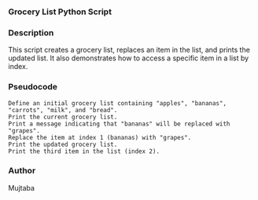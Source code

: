 ### **Grocery List Python Script**

### Description

This script creates a grocery list, replaces an item in the list, and prints the updated list. It also demonstrates how to access a specific item in a list by index.

### Pseudocode

    Define an initial grocery list containing "apples", "bananas", "carrots", "milk", and "bread".
    Print the current grocery list.
    Print a message indicating that "bananas" will be replaced with "grapes".
    Replace the item at index 1 (bananas) with "grapes".
    Print the updated grocery list.
    Print the third item in the list (index 2).

### Author

Mujtaba